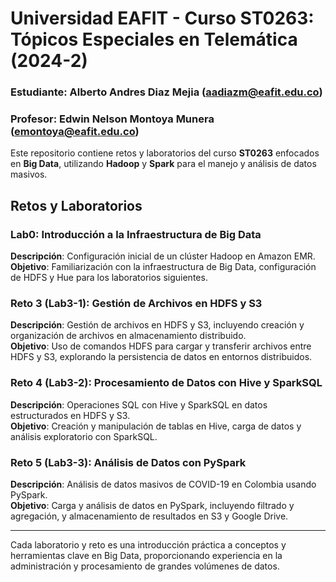 # Universidad EAFIT - Curso ST0263: Tópicos Especiales en Telemática (2024-2)

### Estudiante: Alberto Andres Diaz Mejia (aadiazm@eafit.edu.co)
### Profesor: Edwin Nelson Montoya Munera (emontoya@eafit.edu.co)

Este repositorio contiene retos y laboratorios del curso **ST0263** enfocados en **Big Data**, utilizando **Hadoop** y **Spark** para el manejo y análisis de datos masivos.

## Retos y Laboratorios

### Lab0: Introducción a la Infraestructura de Big Data
**Descripción**: Configuración inicial de un clúster Hadoop en Amazon EMR.  
**Objetivo**: Familiarización con la infraestructura de Big Data, configuración de HDFS y Hue para los laboratorios siguientes.

### Reto 3 (Lab3-1): Gestión de Archivos en HDFS y S3
**Descripción**: Gestión de archivos en HDFS y S3, incluyendo creación y organización de archivos en almacenamiento distribuido.  
**Objetivo**: Uso de comandos HDFS para cargar y transferir archivos entre HDFS y S3, explorando la persistencia de datos en entornos distribuidos.

### Reto 4 (Lab3-2): Procesamiento de Datos con Hive y SparkSQL
**Descripción**: Operaciones SQL con Hive y SparkSQL en datos estructurados en HDFS y S3.  
**Objetivo**: Creación y manipulación de tablas en Hive, carga de datos y análisis exploratorio con SparkSQL.

### Reto 5 (Lab3-3): Análisis de Datos con PySpark
**Descripción**: Análisis de datos masivos de COVID-19 en Colombia usando PySpark.  
**Objetivo**: Carga y análisis de datos en PySpark, incluyendo filtrado y agregación, y almacenamiento de resultados en S3 y Google Drive.

---

Cada laboratorio y reto es una introducción práctica a conceptos y herramientas clave en Big Data, proporcionando experiencia en la administración y procesamiento de grandes volúmenes de datos.


